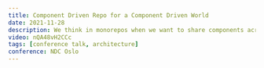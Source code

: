 ```yaml
---
title: Component Driven Repo for a Component Driven World
date: 2021-11-28
description: We think in monorepos when we want to share components across many teams and apps. but let's face it, we all hate monorepos. As soon as we hear the word we just think legacy. But it doesn't have to be. But if we make our repos component driven, where we can easily share components across any repos or apps then everything changes. We really are moving towards a component driven world so lets start building in component driven repos.
video: nQA48vH2CCc
tags: [conference talk, architecture]
conference: NDC Oslo
---
```

